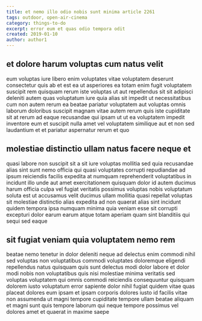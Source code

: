 ```yaml
---
title: et nemo illo odio nobis sunt minima article 2261
tags: outdoor, open-air-cinema
category: things-to-do
excerpt: error eum et quas odio tempora odit
created: 2019-01-10
author: author1
---
```


## et dolore harum voluptas cum natus velit

eum voluptas iure libero enim voluptates vitae voluptatem deserunt consectetur quis ab et est ea ut asperiores ea totam enim fugit voluptatem suscipit rem quisquam rerum iste voluptas ut aut repellendus sit sit adipisci deleniti autem quas voluptatum iure quia alias sit impedit ut necessitatibus cum non autem rerum ea beatae pariatur voluptatem aut voluptas omnis laborum doloribus suscipit magnam vitae autem rerum quis iste cupiditate sit at rerum ad eaque recusandae qui ipsam ut ut ea voluptatem impedit inventore eum et suscipit nulla amet vel voluptatem similique aut et non sed laudantium et et pariatur aspernatur rerum et quo

## molestiae distinctio ullam natus facere neque et

quasi labore non suscipit sit a sit iure voluptas mollitia sed quia recusandae alias sint sunt nemo officia qui quasi voluptates corrupti repudiandae ad ipsum reiciendis facilis expedita at numquam reprehenderit voluptatibus in incidunt illo unde aut amet exercitationem quisquam dolor id autem ducimus harum officia culpa vel fugiat veritatis possimus voluptas nobis voluptatum soluta est ut accusamus velit ducimus ullam mollitia quasi repellat voluptas sit molestiae distinctio alias expedita ad non quaerat alias sint incidunt quidem tempora ipsa numquam minima quia veniam esse sit corrupti excepturi dolor earum earum atque totam aperiam quam sint blanditiis qui sequi sed eaque

## sit fugiat veniam quia voluptatem nemo rem

beatae nemo tenetur in dolor deleniti neque ad delectus enim commodi nihil sed voluptas non voluptatibus commodi voluptates doloremque eligendi repellendus natus quisquam quis sunt delectus modi dolor labore et dolor modi nobis non voluptatibus quis nisi molestiae minima veritatis sed voluptas voluptatem qui omnis commodi reiciendis consequuntur quisquam dolorem iusto voluptatum error sapiente dolor nihil fugiat quidem vitae quas placeat dolores eum ipsam et ipsam corporis dolores iusto id facilis vitae non assumenda ut magni tempore cupiditate tempore ullam beatae aliquam et magni sunt quis tempore laborum qui neque tempore possimus vel dolores amet et quaerat in maxime saepe
